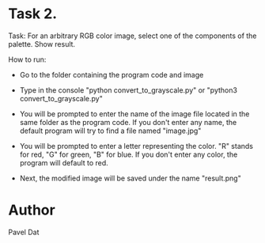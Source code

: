 # Task 2.
Task: For an arbitrary RGB color image, select one of the components of the palette. Show result.

How to run:
* Go to the folder containing the program code and image

* Type in the console "python convert_to_grayscale.py" or "python3 convert_to_grayscale.py"

* You will be prompted to enter the name of the image file located in the same folder as the program code. If you don't enter any name, the default program will try to find a file named "image.jpg"

* You will be prompted to enter a letter representing the color. "R" stands for red, "G" for green, "B" for blue. If you don't enter any color, the program will default to red.

* Next, the modified image will be saved under the name "result.png"

# Author
Pavel Dat